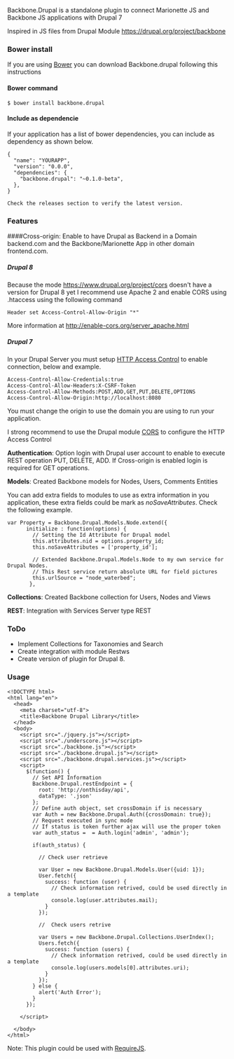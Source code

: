 Backbone.Drupal is a standalone plugin to connect Marionette JS and Backbone JS applications with Drupal 7

Inspired in JS files from Drupal Module <a href="https://drupal.org/project/backbone" target="_blank">https://drupal.org/project/backbone</a>

### Bower install

If you are using <a target="_blank" href="http://bower.io/">Bower</a> you can download Backbone.drupal following this instructions

#### Bower command

```
$ bower install backbone.drupal
```

#### Include as dependencie

If your application has a list of bower dependencies, you can include as dependency as shown below.

```
{
  "name": "YOURAPP",
  "version": "0.0.0",
  "dependencies": {
    "backbone.drupal": "~0.1.0-beta",
  },
}

Check the releases section to verify the latest version.

```

### Features

####Cross-origin: Enable to have Drupal as Backend in a Domain backend.com and the Backbone/Marionette App in other domain frontend.com.

##### Drupal 8

Because the mode https://www.drupal.org/project/cors doesn't have a version for Drupal 8 yet I recommend use Apache 2 and enable CORS using .htaccess using the following command

```
Header set Access-Control-Allow-Origin "*"
```

More information at http://enable-cors.org/server_apache.html

##### Drupal 7

In your Drupal Server you must setup <a href="https://developer.mozilla.org/en-US/docs/Web/HTTP/Access_control_CORS" target="_blank">HTTP Access Control</a> to enable connection, below and example.

````
Access-Control-Allow-Credentials:true
Access-Control-Allow-Headers:X-CSRF-Token
Access-Control-Allow-Methods:POST,ADD,GET,PUT,DELETE,OPTIONS
Access-Control-Allow-Origin:http://localhost:8080
````

You must change the origin to use the domain you are using to run your application.

I strong recommend to use the Drupal module <a href="https://drupal.org/project/cors" target="_blank">CORS</a> to configure the HTTP Access Control

**Authentication**: Option login with Drupal user account to enable to execute REST operation PUT, DELETE, ADD. If Cross-origin is enabled login is required for GET operations.

**Models**: Created Backbone models for Nodes, Users, Comments Entities

You can add extra fields to modules to use as extra information in you application, these extra fields could be mark as *noSaveAttributes*. Check the following example.

````
var Property = Backbone.Drupal.Models.Node.extend({
      initialize : function(options) {
        // Setting the Id Attribute for Drupal model
        this.attributes.nid = options.property_id;
        this.noSaveAttributes = ['property_id'];

        // Extended Backbone.Drupal.Models.Node to my own service for Drupal Nodes.
        // This Rest service return absolute URL for field pictures
        this.urlSource = "node_waterbed";
       },
````

**Collections**: Created Backbone collection for Users, Nodes and Views

**REST**: Integration with Services Server type REST

### ToDo

<ul>
  <li>Implement Collections for Taxonomies and Search</li>
  <li>Create integration with module Restws</li>
  <li>Create version of plugin for Drupal 8.</li>
</ul>

### Usage

````
<!DOCTYPE html>
<html lang="en">
  <head>
    <meta charset="utf-8">
    <title>Backbone Drupal Library</title>
  </head>
  <body>
    <script src="./jquery.js"></script>
    <script src="./underscore.js"></script>
    <script src="./backbone.js"></script>
    <script src="./backbone.drupal.js"></script>
    <script src="./backbone.drupal.services.js"></script>
    <script>
      $(function() {
        // Set API Information
        Backbone.Drupal.restEndpoint = {
          root: 'http://onthisday/api',
          dataType: '.json'
        };
        // Define auth object, set crossDomain if is necessary
        var Auth = new Backbone.Drupal.Auth({crossDomain: true});
        // Request executed in sync mode
        // If status is token further ajax will use the proper token
        var auth_status =  = Auth.login('admin', 'admin');

        if(auth_status) {

          // Check user retrieve

          var User = new Backbone.Drupal.Models.User({uid: 1});
          User.fetch({
            success: function (user) {
              // Check information retrived, could be used directly in a template
              console.log(user.attributes.mail);
            }
          });

          //  Check users retrive

          var Users = new Backbone.Drupal.Collections.UserIndex();
          Users.fetch({
            success: function (users) {
              // Check information retrived, could be used directly in a template
              console.log(users.models[0].attributes.uri);
            }
          });
        } else {
          alert('Auth Error');
        }
      });

    </script>

  </body>
</html>

````

Note: This plugin could be used with <a href="requirejs.org" target="_blank">RequireJS</a>.
